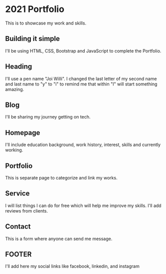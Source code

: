 # 2021 Portfolio
This is to showcase my work and skills.

## Building it simple
I'll be using HTML, CSS, Bootstrap and JavaScript to complete the Portfolio.

## Heading
I'll use a pen name "Joi Willi". I changed the last letter of my second name and last name to "y" to "i" to remind me that within "I" will start something amazing.

## Blog
I'll be sharing my journey getting on tech. 

## Homepage
I'll include education background, work history, interest, skills and currently working.

## Portfolio
This is separate page to categorize and link my works.

## Service
I will list things I can do for free which will help me improve my skills. I'll add reviews from clients.

## Contact
This is a form where anyone can send me message. 

## FOOTER
I'll add here my social links like facebook, linkedin, and instagram



